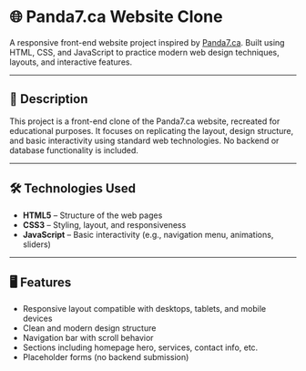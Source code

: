 # 🌐 Panda7.ca Website Clone

A responsive front-end website project inspired by [Panda7.ca](https://www.panda7.ca). Built using HTML, CSS, and JavaScript to practice modern web design techniques, layouts, and interactive features.

---

## 📄 Description

This project is a front-end clone of the Panda7.ca website, recreated for educational purposes. It focuses on replicating the layout, design structure, and basic interactivity using standard web technologies. No backend or database functionality is included.

---

## 🛠️ Technologies Used

- **HTML5** – Structure of the web pages
- **CSS3** – Styling, layout, and responsiveness
- **JavaScript** – Basic interactivity (e.g., navigation menu, animations, sliders)

---

## 🖥️ Features

- Responsive layout compatible with desktops, tablets, and mobile devices
- Clean and modern design structure
- Navigation bar with scroll behavior
- Sections including homepage hero, services, contact info, etc.
- Placeholder forms (no backend submission)
